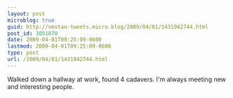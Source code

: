 ```yaml
---
layout: post
microblog: true
guid: http://vmstan-tweets.micro.blog/2009/04/01/1431942744.html
post_id: 3051870
date: 2009-04-01T09:25:09-0600
lastmod: 2009-04-01T09:25:09-0600
type: post
url: /2009/04/01/1431942744.html
---
```

Walked down a hallway at work, found 4 cadavers. I'm always meeting new and interesting people.
